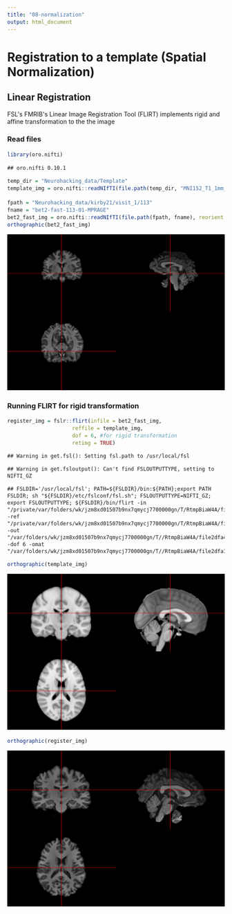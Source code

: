 ```yaml
---
title: "08-normalization"
output: html_document
---
```




# Registration to a template (Spatial Normalization)

## Linear Registration

FSL's FMRIB's Linear Image Registration Tool (FLIRT) implements rigid and affine transformation to the the image

### Read files

```r
library(oro.nifti)
```

```
## oro.nifti 0.10.1
```

```r
temp_dir = "Neurohacking_data/Template"
template_img = oro.nifti::readNIfTI(file.path(temp_dir, "MNI152_T1_1mm_brain.nii.gz"), reorient = FALSE)

fpath = "Neurohacking_data/kirby21/visit_1/113"
fname = "bet2-fast-113-01-MPRAGE"
bet2_fast_img = oro.nifti::readNIfTI(file.path(fpath, fname), reorient = FALSE)
orthographic(bet2_fast_img)
```

<img src="08-normalization_files/figure-html/unnamed-chunk-1-1.png" width="672" />


### Running FLIRT for rigid transformation


```r
register_img = fslr::flirt(infile = bet2_fast_img, 
                     reffile = template_img, 
                     dof = 6, #for rigid transformation
                     retimg = TRUE)
```

```
## Warning in get.fsl(): Setting fsl.path to /usr/local/fsl
```

```
## Warning in get.fsloutput(): Can't find FSLOUTPUTTYPE, setting to NIFTI_GZ
```

```
## FSLDIR='/usr/local/fsl'; PATH=${FSLDIR}/bin:${PATH};export PATH FSLDIR; sh "${FSLDIR}/etc/fslconf/fsl.sh"; FSLOUTPUTTYPE=NIFTI_GZ; export FSLOUTPUTTYPE; ${FSLDIR}/bin/flirt -in "/private/var/folders/wk/jzm8xd01507b9nx7qmycj7700000gn/T/RtmpBiaW4A/file2dfa598620f5.nii.gz" -ref "/private/var/folders/wk/jzm8xd01507b9nx7qmycj7700000gn/T/RtmpBiaW4A/file2dfa74dde2bd.nii.gz" -out "/var/folders/wk/jzm8xd01507b9nx7qmycj7700000gn/T//RtmpBiaW4A/file2dfa4f283844" -dof 6 -omat "/var/folders/wk/jzm8xd01507b9nx7qmycj7700000gn/T//RtmpBiaW4A/file2dfa1351223c.mat"
```

```r
orthographic(template_img)
```

<img src="08-normalization_files/figure-html/unnamed-chunk-2-1.png" width="672" />

```r
orthographic(register_img)
```

<img src="08-normalization_files/figure-html/unnamed-chunk-2-2.png" width="672" />



